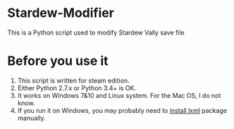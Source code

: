 # Stardew-Modifier
This is a Python script used to modify Stardew Vally save file
# Before you use it
1. This script is written for steam edition.
2. Either Python 2.7.x or Python 3.4+ is OK.
3. It works on Windows 7&10 and Linux system. For the Mac OS, I do not know.
4. If you run it on Windows, you may probably need to [install lxml](http://lxml.de/installation.html) package manually.
